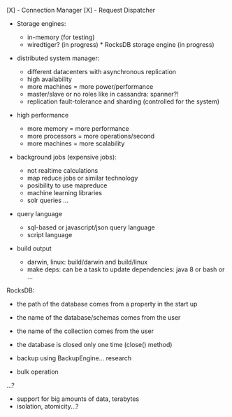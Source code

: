 [X] - Connection Manager
[X] - Request Dispatcher


- Storage engines:
    * in-memory (for testing)
    * wiredtiger?
    (in progress) * RocksDB storage engine (in progress)


- distributed system manager:
    * different datacenters with asynchronous replication
    * high availability
    * more machines = more power/performance
    * master/slave or no roles like in cassandra: spanner?!
    * replication fault-tolerance and sharding (controlled for the system)


- high performance
    * more memory = more performance
    * more processors = more operations/second
    * more machines = more scalability


- background jobs (expensive jobs):
    * not realtime calculations
    * map reduce jobs or similar technology
    * posibility to use mapreduce
    * machine learning libraries
    * solr queries ...


- query language
    * sql-based or javascript/json query language
    * script language


- build output
    * darwin, linux: build/darwin and build/linux
    * make deps: can be a task to update dependencies: java 8 or bash or ...

RocksDB:
- the path of the database comes from a property in the start up
- the name of the database/schemas comes from the user
- the name of the collection comes from the user

- the database is closed only one time (close() method)
- backup using BackupEngine... research
- bulk operation

...?

- support for big amounts of data, terabytes
- isolation, atomicity...?